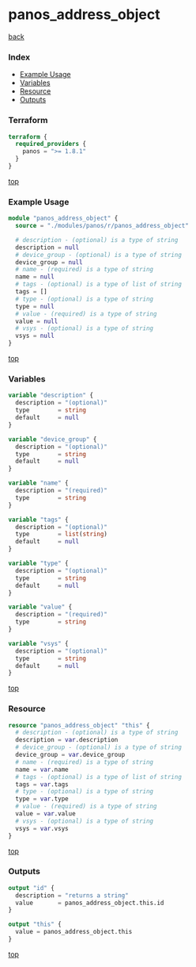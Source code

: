# panos_address_object

[back](../panos.md)

### Index

- [Example Usage](#example-usage)
- [Variables](#variables)
- [Resource](#resource)
- [Outputs](#outputs)

### Terraform

```terraform
terraform {
  required_providers {
    panos = ">= 1.8.1"
  }
}
```

[top](#index)

### Example Usage

```terraform
module "panos_address_object" {
  source = "./modules/panos/r/panos_address_object"

  # description - (optional) is a type of string
  description = null
  # device_group - (optional) is a type of string
  device_group = null
  # name - (required) is a type of string
  name = null
  # tags - (optional) is a type of list of string
  tags = []
  # type - (optional) is a type of string
  type = null
  # value - (required) is a type of string
  value = null
  # vsys - (optional) is a type of string
  vsys = null
}
```

[top](#index)

### Variables

```terraform
variable "description" {
  description = "(optional)"
  type        = string
  default     = null
}

variable "device_group" {
  description = "(optional)"
  type        = string
  default     = null
}

variable "name" {
  description = "(required)"
  type        = string
}

variable "tags" {
  description = "(optional)"
  type        = list(string)
  default     = null
}

variable "type" {
  description = "(optional)"
  type        = string
  default     = null
}

variable "value" {
  description = "(required)"
  type        = string
}

variable "vsys" {
  description = "(optional)"
  type        = string
  default     = null
}
```

[top](#index)

### Resource

```terraform
resource "panos_address_object" "this" {
  # description - (optional) is a type of string
  description = var.description
  # device_group - (optional) is a type of string
  device_group = var.device_group
  # name - (required) is a type of string
  name = var.name
  # tags - (optional) is a type of list of string
  tags = var.tags
  # type - (optional) is a type of string
  type = var.type
  # value - (required) is a type of string
  value = var.value
  # vsys - (optional) is a type of string
  vsys = var.vsys
}
```

[top](#index)

### Outputs

```terraform
output "id" {
  description = "returns a string"
  value       = panos_address_object.this.id
}

output "this" {
  value = panos_address_object.this
}
```

[top](#index)
